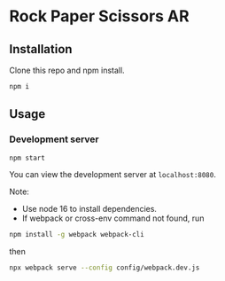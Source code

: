 # Rock Paper Scissors AR

## Installation

Clone this repo and npm install.

```bash
npm i
```

## Usage

### Development server

```bash
npm start
```

You can view the development server at `localhost:8080`.

Note:
- Use node 16 to install dependencies.
- If webpack or cross-env command not found, run 

```bash
npm install -g webpack webpack-cli 
```
then 

```bash
npx webpack serve --config config/webpack.dev.js
```
